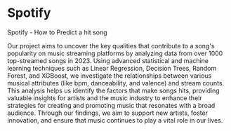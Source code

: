# Spotify
Spotify - How to Predict a hit song 

Our project aims to uncover the key qualities that contribute to a song's popularity on music streaming platforms by analyzing data from over 1000 top-streamed songs in 2023. Using advanced statistical and machine learning techniques such as Linear Regression, Decision Trees, Random Forest, and XGBoost, we investigate the relationships between various musical attributes (like bpm, danceability, and valence) and stream counts. This analysis helps us identify the factors that make songs hits, providing valuable insights for artists and the music industry to enhance their strategies for creating and promoting music that resonates with a broad audience. Through our findings, we aim to support new artists, foster innovation, and ensure that music continues to play a vital role in our lives.
